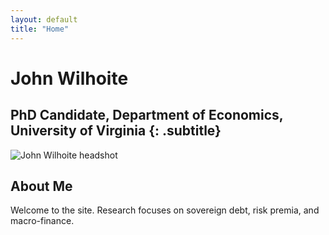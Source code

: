 ```yaml
---
layout: default
title: "Home"
---
```


# John Wilhoite
## PhD Candidate, Department of Economics, University of Virginia {: .subtitle}

<img src="{{ '/assets/img/KFinnPhoto2025_UVAEconPortraits-43.jpg' | relative_url }}"
     alt="John Wilhoite headshot" class="hero-headshot">

## About Me
Welcome to the site. Research focuses on sovereign debt, risk premia, and macro-finance.
